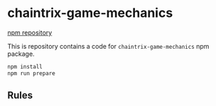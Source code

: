 # chaintrix-game-mechanics

[npm repository](https://www.npmjs.com/package/chaintrix-game-mechanics)

This is repository contains a code for `chaintrix-game-mechanics` npm package.

```bash
npm install
npm run prepare
```

## Rules



